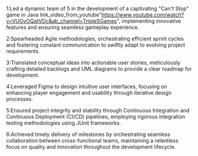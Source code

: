 1:Led a dynamic team of 5 in the development of a captivating "Can't Stop" game in Java link_video_from_youtube"https://www.youtube.com/watch?v=VUGvOQatVDc&ab_channel=TripleSGames", implementing innovative features and ensuring seamless gameplay experience.

2:Spearheaded Agile methodologies, orchestrating efficient sprint cycles and fostering constant communication to swiftly adapt to evolving project requirements.

3:Translated conceptual ideas into actionable user stories, meticulously crafting detailed backlogs and UML diagrams to provide a clear roadmap for development.

4:Leveraged Figma to design intuitive user interfaces, focusing on enhancing player engagement and usability through iterative design processes.

5:Ensured project integrity and stability through Continuous Integration and Continuous Deployment (CI/CD) pipelines, employing rigorous integration testing methodologies using JUnit frameworks.

6:Achieved timely delivery of milestones by orchestrating seamless collaboration between cross-functional teams, maintaining a relentless focus on quality and innovation throughout the development lifecycle.
